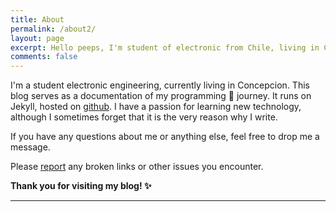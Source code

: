 ```yaml
---
title: About
permalink: /about2/
layout: page
excerpt: Hello peeps, I'm student of electronic from Chile, living in Concepción. This blog for documentation about my electronic journey,.
comments: false
---
```


I'm a student electronic engineering, currently living in Concepcion. This blog serves as a documentation of my programming 🎒 journey. It runs on Jekyll, hosted on [github](http://github.com). I have a passion for learning new technology, although I sometimes forget that it is the very reason why I write.

If you have any questions about me or anything else, feel free to drop me a message.

Please [report](http://github.com/gadivalr/gadivalr.github.io/issues/new) any broken links or other issues you encounter.

**Thank you for visiting my blog!  ✨** 
<hr>




